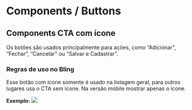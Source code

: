 # Components / Buttons

## Components CTA com ícone

Os botões são usados principalmente para ações, como “Adicionar”, “Fechar”, “Cancelar” ou
“Salvar e Cadastrar”.

[](_media/live-examples/buttons.html ':include :type=iframe width=100% height=180px')

### Regras de uso no Bling

Esse botão com ícone somente é usado na listagem geral, para outros lugares usa o CTA sem ícone.
Na versão mobile mostrar apenas o ícone.

**Exemplo:**
![](../_media/images/iconButton.png)